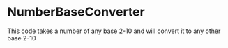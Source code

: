 # NumberBaseConverter
This code takes a number of any base 2-10 and will convert it to any other base 2-10
